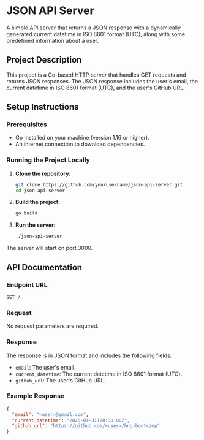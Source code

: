 # JSON API Server

A simple API server that returns a JSON response with a dynamically generated current datetime in ISO 8601 format (UTC), along with some predefined information about a user.

## Project Description

This project is a Go-based HTTP server that handles GET requests and returns JSON responses. The JSON response includes the user's email, the current datetime in ISO 8601 format (UTC), and the user's GitHub URL.

## Setup Instructions

### Prerequisites

- Go installed on your machine (version 1.16 or higher).
- An internet connection to download dependencies.

### Running the Project Locally

1. **Clone the repository:**

   ```sh
   git clone https://github.com/yourusername/json-api-server.git
   cd json-api-server
   ```

2. **Build the project:**

   ```sh
   go build
   ```

3. **Run the server:**
   ```sh
   ./json-api-server
   ```

The server will start on port 3000.

## API Documentation

### Endpoint URL

`GET /`

### Request

No request parameters are required.

### Response

The response is in JSON format and includes the following fields:

- `email`: The user's email.
- `current_datetime`: The current datetime in ISO 8601 format (UTC).
- `github_url`: The user's GitHub URL.

### Example Response

```json
{
  "email": "<user>@gmail.com",
  "current_datetime": "2025-01-31T20:30:00Z",
  "github_url": "https://github.com/<user>/hng-bootcamp"
}
```

